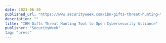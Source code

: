 ```yaml
---
date: 2021-06-30
published_url: "https://www.securityweek.com/ibm-gifts-threat-hunting-tool-open-cybersecurity-alliance"
description: ""
title: "IBM Gifts Threat Hunting Tool to Open Cybersecurity Alliance"
publisher: "SecurityWeek"
tag: "press"
---
```

